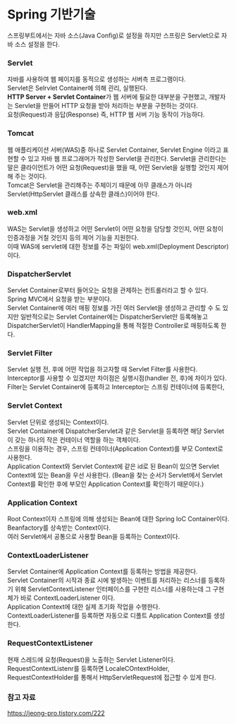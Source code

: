 # Spring 기반기술
스프링부트에서는 자바 소스(Java Config)로 설정을 하지만 스프링은 Servlet으로 자바 소스 설정을 한다.
### Servlet
자바를 사용하여 웹 페이지를 동적으로 생성하는 서버측 프로그램이다.  
Servlet은 Selrvlet Container에 의해 괸리, 실행된다.  
**HTTP Server + Servlet Container**가 웹 서버에 필요한 대부분을 구현했고, 개발자는 Servlet을 만들어 HTTP 요청을 받아 처리하는 부분을 구현하는 것이다.  
요청(Request)과 응답(Response) 즉, HTTP 웹 서버 기능 동작이 가능하다.
### Tomcat
웹 애플리케이션 서버(WAS)중 하나로 Servlet Container, Servlet Engine 이라고 표현할 수 있고 자바 웹 프로그래머가 작성한 Servlet을 관리한다. Servlet을 관리한다는 말은 클라이언트가 어떤 요청(Request)을 했을 때, 어떤 Servlet을 실행할 것인지 제어해 주는 것이다.  
Tomcat은 Servlet을 관리해주는 주체이기 때문에 아무 클래스가 아니라 Servlet(HttpServlet 클래스를 상속한 클래스)이어야 한다.
### web.xml
WAS는 Servlet을 생성하고 어떤 Servlet이 어떤 요청을 담당할 것인지, 어떤 요청이 인증과정을 거칠 것인지 등의 제어 기능을 지원한다.  
이때 WAS에 servlet에 대한 정보를 주는 파일이 web.xml(Deployment Descriptor)이다.
### DispatcherServlet
Servlet Container로부터 들어오는 요청을 관제하는 컨트롤러라고 할 수 있다.  
Spring MVC에서 요청을 받는 부분이다.  
Servlet Container에 여러 매핑 정보를 가진 여러 Servlet을 생성하고 관리할 수 도 있지만 일반적으로는 Servlet Container에는 DispatcherServlet만 등록해놓고 DispatcherServlet이 HandlerMapping을 통해 적절한 Controller로 매핑하도록 한다.
### Servlet Filter
Servlet 실행 전, 후에 어떤 작업을 하고자할 때 Servlet Filter를 사용한다.  
Interceptor를 사용할 수 있겠지만 차이점은 실행시점(handler 전, 후)에 차이가 있다.  
Filter는 Servlet Container에 등록하고 Interceptor는 스프링 컨테이너에 등록한다,
### Servlet Context
Servlet 단위로 생성되는 Context이다.  
Servlet Container에 DispatcherServlet과 같은 Servlet을 등록하면 해당 Servlet이 갖는 하나의 작은 컨테이너 역할을 하는 객체이다.  
스프링을 이용하는 경우, 스프링 컨테이너(Application Context)를 부모 Context로 사용한다.  
Application Context와 Servlet Context에 같은 id로 된 Bean이 있으면 Servlet Context에 있는 Bean을 우선 사용한다. (Bean을 찾는 순서가 Servlet에서 Servlet Context를 확인한 후에 부모인 Application Context를 확인하기 때문이다.)
### Application Context
Root Context이자 스프링에 의해 생성되는 Bean에 대한 Spring IoC Container이다.  
Beanfactory를 상속받는 Context이다.  
여러 Servlet에서 공통으로 사용할 Bean을 등록하는 Context이다.
### ContextLoaderListener
Servlet Container에 Application Context를 등록하는 방법을 제공한다.  
Servlet Container의 시작과 종료 시에 발생하는 이벤트를 처리하는 리스너를 등록하기 위해 ServletContextListener 인터페이스를 구현한 리스너를 사용하는데 그 구현체가 바로 ContextLoaderListener 이다.  
Application Context에 대한 실제 초기화 작업을 수행한다.  
ContextLoaderListener를 등록하면 자동으로 디폴트 Application Context를 생성한다.
### RequestContextListener
현재 스레드에 요청(Request)을 노출하는 Servlet Listener이다.  
RequestContextListenr를 등록하면 LocaleCOntextHolder, RequestContextHolder를 통해서 HttpServletRequest에 접근할 수 있게 한다.

### 참고 자료
https://jeong-pro.tistory.com/222
